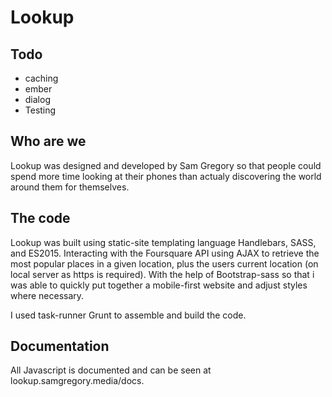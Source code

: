 # Lookup

## Todo
- caching
- ember
- dialog
- Testing

## Who are we

Lookup was designed and developed by Sam Gregory so that people could spend more time looking at their phones than actualy discovering the world around them for themselves.

## The code

Lookup was built using static-site templating language Handlebars, SASS, and ES2015. Interacting with the Foursquare API using AJAX to retrieve the most popular places in a given location, plus the users current location (on local server as https is required). With the help of Bootstrap-sass so that i was able to quickly put together a mobile-first website and adjust styles where necessary. 

I used task-runner Grunt to assemble and build the code.

## Documentation

All Javascript is documented and can be seen at lookup.samgregory.media/docs.

